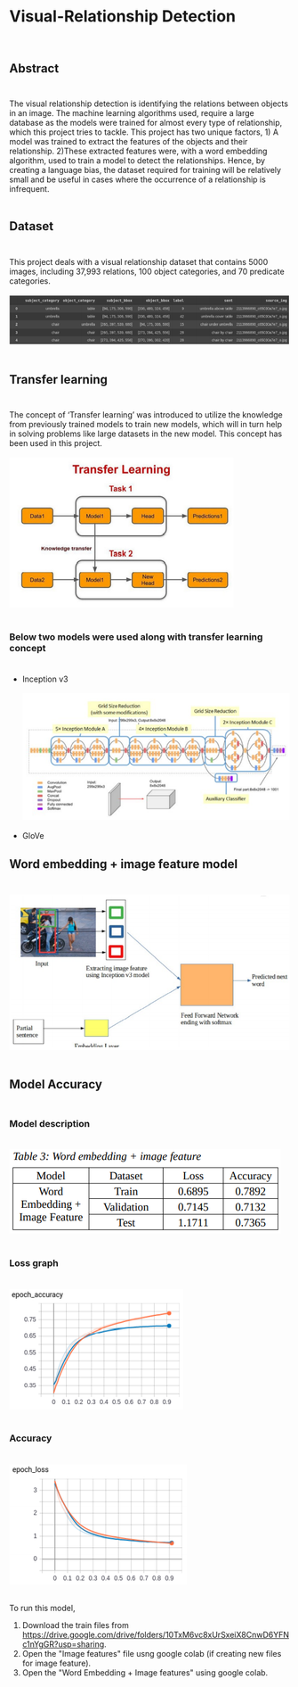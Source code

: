 # Visual-Relationship Detection<br><br>

## Abstract<br><br>

The visual relationship detection is identifying the relations between objects in an image. The machine
learning algorithms used, require a large database as the models were trained for almost every type of
relationship, which this project tries to tackle. This project has two unique factors, 1) A model was
trained to extract the features of the objects and their relationship. 2)These extracted features were,
with a word embedding algorithm, used to train a model to detect the relationships. Hence, by creating
a language bias, the dataset required for training will be relatively small and be useful in cases where
the occurrence of a relationship is infrequent.<br><br>

## Dataset <br><br>

This project deals with a visual relationship dataset that contains 5000 images, including 37,993 relations, 100 object categories, and 70 predicate categories.<br><br>
![](./images/dataset.PNG) <br><br>

## Transfer learning <br><br>

The concept of ‘Transfer learning’ was introduced to utilize the knowledge from previously trained models to train
new models, which will in turn help in solving problems like large datasets in the new model. This
concept has been used in this project.<br><br>
![](./images/transferlearning.PNG) <br><br>

### Below two models were used along with transfer learning concept <br><br>

- Inception v3<br><br>
  ![](./images/inceptionv3.PNG)<br><br>
- GloVe

## Word embedding + image feature model <br><br>

![](./images/model.PNG)<br><br>

## Model Accuracy <br><br>

### Model description<br><br>

![](./images/wordembb_imagefeature.PNG)<br><br>

### Loss graph<br><br>

![](./images/acc_wrdimf.PNG)<br><br>

### Accuracy <br><br>

![](./images/lossgrapg_wrdimf.PNG)<br><br>

To run this model,

1. Download the train files from https://drive.google.com/drive/folders/10TxM6vc8xUrSxeiX8CnwD6YFNc1nYgGR?usp=sharing.
2. Open the "Image features" file usng google colab (if creating new files for image feature).
3. Open the "Word Embedding + Image features" using google colab.
